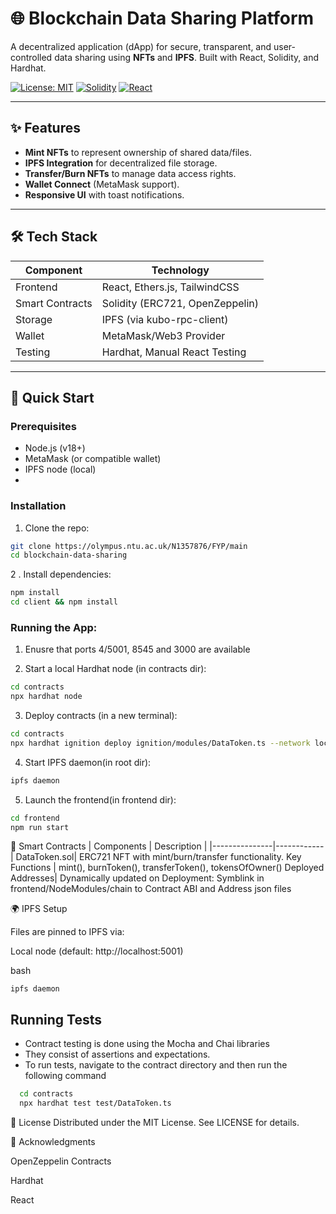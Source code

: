 # 🌐 Blockchain Data Sharing Platform

A decentralized application (dApp) for secure, transparent, and user-controlled data sharing using **NFTs** and **IPFS**. Built with React, Solidity, and Hardhat.

[![License: MIT](https://img.shields.io/badge/License-MIT-blue.svg)](https://opensource.org/licenses/MIT)
[![Solidity](https://img.shields.io/badge/Solidity-^0.8.26-green)](https://docs.soliditylang.org/)
[![React](https://img.shields.io/badge/React-18.x-blue)](https://reactjs.org/)

---

## ✨ Features
- **Mint NFTs** to represent ownership of shared data/files.
- **IPFS Integration** for decentralized file storage.
- **Transfer/Burn NFTs** to manage data access rights.
- **Wallet Connect** (MetaMask support).
- **Responsive UI** with toast notifications.

---

## 🛠 Tech Stack
| Component       | Technology |
|-----------------|------------|
| Frontend        | React, Ethers.js, TailwindCSS |
| Smart Contracts | Solidity (ERC721, OpenZeppelin) |
| Storage         | IPFS (via kubo-rpc-client) |
| Wallet          | MetaMask/Web3 Provider |
| Testing         | Hardhat, Manual React Testing|

---

## 🚀 Quick Start

### Prerequisites
- Node.js (v18+)
- MetaMask (or compatible wallet)
- IPFS node (local)
- 
### Installation
1. Clone the repo:
```bash
git clone https://olympus.ntu.ac.uk/N1357876/FYP/main
cd blockchain-data-sharing
```
2 . Install dependencies:
```bash
npm install
cd client && npm install
```
### Running the App:
1. Enusre that ports 4/5001, 8545 and 3000 are available

2. Start a local Hardhat node (in contracts dir):
```bash
cd contracts
npx hardhat node
``` 
3. Deploy contracts (in a new terminal):
```bash
cd contracts
npx hardhat ignition deploy ignition/modules/DataToken.ts --network localhost
```
4. Start IPFS daemon(in root dir):
```bash
ipfs daemon
```
5. Launch the frontend(in frontend dir):

```bash
cd frontend
npm run start
```

📜 Smart Contracts
| Components      | Description |
|---------------|------------|
DataToken.sol|	ERC721 NFT with mint/burn/transfer functionality.
Key Functions |	mint(), burnToken(), transferToken(), tokensOfOwner()
Deployed Addresses| Dynamically updated on Deployment: Symblink in frontend/NodeModules/chain to Contract ABI and Address json files


🌍 IPFS Setup

Files are pinned to IPFS via:

Local node (default: http://localhost:5001)

bash
```
ipfs daemon
```
## Running Tests
- Contract testing is done using the Mocha and Chai libraries
- They consist of assertions and expectations.
- To run tests, navigate to the contract directory and then run the following command

```bash
  cd contracts
  npx hardhat test test/DataToken.ts
```

📄 License
Distributed under the MIT License. See LICENSE for details.

🙏 Acknowledgments

OpenZeppelin Contracts

Hardhat

React
